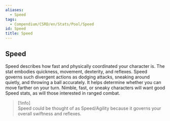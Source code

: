 ```yaml
---
aliases:
  - Speed
tags:
  - Compendium/CSRD/en/Stats/Pool/Speed
id: Speed
title: Speed
---
```

## Speed
Speed describes how fast and physically coordinated your character is. The stat embodies quickness, movement, dexterity, and reflexes. Speed governs such divergent actions as dodging attacks, sneaking around quietly, and throwing a ball accurately. It helps determine whether you can move farther on your turn. Nimble, fast, or sneaky characters will want good Speed stats, as will those interested in ranged combat.

>[!info]  
>Speed could be thought of as Speed/Agility because it governs your overall swiftness and reflexes.
